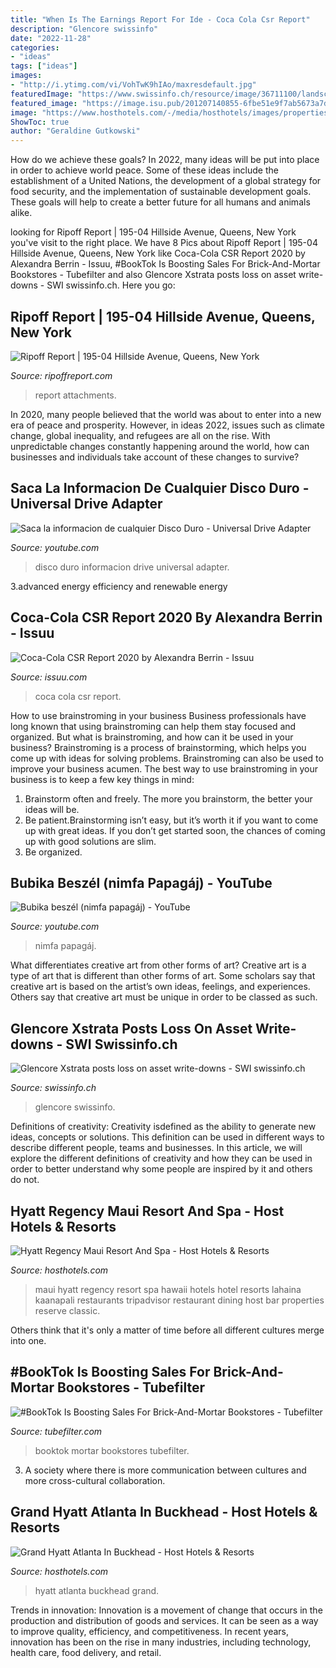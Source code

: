 ```yaml
---
title: "When Is The Earnings Report For Ide - Coca Cola Csr Report"
description: "Glencore swissinfo"
date: "2022-11-28"
categories:
- "ideas"
tags: ["ideas"]
images:
- "http://i.ytimg.com/vi/VohTwK9hIAo/maxresdefault.jpg"
featuredImage: "https://www.swissinfo.ch/resource/image/36711100/landscape_ratio16x9/1920/1080/776bf0e3dddbea0b3d8f0f59f6f3af1d/8CDA0D67F31A7A1E8F0708F47312A3F0/glencore_headquarters-36711114.jpg"
featured_image: "https://image.isu.pub/201207140855-6fbe51e9f7ab5673a7d7391825ff4ea9/jpg/page_1.jpg"
image: "https://www.hosthotels.com/-/media/hosthotels/images/properties/hawaii/hyatt-regency-maui-resort-and-spa/12796-7--hyatt-regency-maui-resort-and-spaoffice12796jpg.jpg?h=1088&amp;w=1280&amp;la=en&amp;hash=48A44A8D3B149959405261CAF03CD5E5"
ShowToc: true
author: "Geraldine Gutkowski"
---
```



How do we achieve these goals?
In 2022, many ideas will be put into place in order to achieve world peace. Some of these ideas include the establishment of a United Nations, the development of a global strategy for food security, and the implementation of sustainable development goals. These goals will help to create a better future for all humans and animals alike.

	

		
looking for Ripoff Report | 195-04 Hillside Avenue, Queens, New York you've visit to the right place. We have 8 Pics about Ripoff Report | 195-04 Hillside Avenue, Queens, New York like Coca-Cola CSR Report 2020 by Alexandra Berrin - Issuu, #BookTok Is Boosting Sales For Brick-And-Mortar Bookstores - Tubefilter and also Glencore Xstrata posts loss on asset write-downs - SWI swissinfo.ch. Here you go:
		
    
## Ripoff Report | 195-04 Hillside Avenue, Queens, New York

<img loading=lazy src="https://www.ripoffreport.com/1024x768/docs/1d43851a-950d-449a-9951-b2f5741c20cd.png" onerror="this.onerror=null;this.src='https://tse1.mm.bing.net/th?id=OIP.TzEA1mHICeqwt3vpE0TY3gHaJ6&amp;pid=15.1';" alt="Ripoff Report | 195-04 Hillside Avenue, Queens, New York">

_Source: ripoffreport.com_

>report attachments. 

	

In 2020, many people believed that the world was about to enter into a new era of peace and prosperity. However, in ideas 2022, issues such as climate change, global inequality, and refugees are all on the rise. With unpredictable changes constantly happening around the world, how can businesses and individuals take account of these changes to survive?

    
## Saca La Informacion De Cualquier Disco Duro - Universal Drive Adapter

<img loading=lazy src="http://i.ytimg.com/vi/VohTwK9hIAo/maxresdefault.jpg" onerror="this.onerror=null;this.src='https://tse3.mm.bing.net/th?id=OIP.5P6YKGYhQ6SCFZxf7x8qMwHaEK&amp;pid=15.1';" alt="Saca la informacion de cualquier Disco Duro - Universal Drive Adapter">

_Source: youtube.com_

>disco duro informacion drive universal adapter. 

	

3.advanced energy efficiency and renewable energy

    
## Coca-Cola CSR Report 2020 By Alexandra Berrin - Issuu

<img loading=lazy src="https://image.isu.pub/201207140855-6fbe51e9f7ab5673a7d7391825ff4ea9/jpg/page_1.jpg" onerror="this.onerror=null;this.src='https://tse2.mm.bing.net/th?id=OIP.333X0MKdZrg0uPuNmVj1JAHaKg&amp;pid=15.1';" alt="Coca-Cola CSR Report 2020 by Alexandra Berrin - Issuu">

_Source: issuu.com_

>coca cola csr report. 

	

How to use brainstroming in your business
Business professionals have long known that using brainstroming can help them stay focused and organized. But what is brainstroming, and how can it be used in your business? Brainstroming is a process of brainstorming, which helps you come up with ideas for solving problems. Brainstroming can also be used to improve your business acumen. 
The best way to use brainstroming in your business is to keep a few key things in mind: 
1) Brainstorm often and freely. The more you brainstorm, the better your ideas will be. 
2) Be patient.Brainstorming isn’t easy, but it’s worth it if you want to come up with great ideas. If you don’t get started soon, the chances of coming up with good solutions are slim. 
3) Be organized.

    
## Bubika Beszél (nimfa Papagáj) - YouTube

<img loading=lazy src="https://i.ytimg.com/vi/xjgIGzyB8uw/maxresdefault.jpg" onerror="this.onerror=null;this.src='https://tse2.mm.bing.net/th?id=OIP.EAfDrRMUktygBSfHb9kd8wHaEK&amp;pid=15.1';" alt="Bubika beszél (nimfa papagáj) - YouTube">

_Source: youtube.com_

>nimfa papagáj. 

	

What differentiates creative art from other forms of art?
Creative art is a type of art that is different than other forms of art. Some scholars say that creative art is based on the artist’s own ideas, feelings, and experiences. Others say that creative art must be unique in order to be classed as such.

    
## Glencore Xstrata Posts Loss On Asset Write-downs - SWI Swissinfo.ch

<img loading=lazy src="https://www.swissinfo.ch/resource/image/36711100/landscape_ratio16x9/1920/1080/776bf0e3dddbea0b3d8f0f59f6f3af1d/8CDA0D67F31A7A1E8F0708F47312A3F0/glencore_headquarters-36711114.jpg" onerror="this.onerror=null;this.src='https://tse1.mm.bing.net/th?id=OIP.iL1Yj2caEPZXKSl4OHv6IgHaEK&amp;pid=15.1';" alt="Glencore Xstrata posts loss on asset write-downs - SWI swissinfo.ch">

_Source: swissinfo.ch_

>glencore swissinfo. 

	

Definitions of creativity:
Creativity isdefined as the ability to generate new ideas, concepts or solutions. This definition can be used in different ways to describe different people, teams and businesses. In this article, we will explore the different definitions of creativity and how they can be used in order to better understand why some people are inspired by it and others do not.

    
## Hyatt Regency Maui Resort And Spa - Host Hotels &amp; Resorts

<img loading=lazy src="https://www.hosthotels.com/-/media/hosthotels/images/properties/hawaii/hyatt-regency-maui-resort-and-spa/12796-7--hyatt-regency-maui-resort-and-spaoffice12796jpg.jpg?h=1088&amp;w=1280&amp;la=en&amp;hash=48A44A8D3B149959405261CAF03CD5E5" onerror="this.onerror=null;this.src='https://tse4.mm.bing.net/th?id=OIP.6y24cJ7NuVYNUPKxJ5aD7wHaGS&amp;pid=15.1';" alt="Hyatt Regency Maui Resort And Spa - Host Hotels &amp; Resorts">

_Source: hosthotels.com_

>maui hyatt regency resort spa hawaii hotels hotel resorts lahaina kaanapali restaurants tripadvisor restaurant dining host bar properties reserve classic. 

	

Others think that it's only a matter of time before all different cultures merge into one.

    
## #BookTok Is Boosting Sales For Brick-And-Mortar Bookstores - Tubefilter

<img loading=lazy src="https://www.tubefilter.com/wp-content/uploads/2021/08/booktok.jpg" onerror="this.onerror=null;this.src='https://tse3.mm.bing.net/th?id=OIP.s1XHNL-pvql9NGr5ppnVJgHaEa&amp;pid=15.1';" alt="#BookTok Is Boosting Sales For Brick-And-Mortar Bookstores - Tubefilter">

_Source: tubefilter.com_

>booktok mortar bookstores tubefilter. 

	

3. A society where there is more communication between cultures and more cross-cultural collaboration. 

    
## Grand Hyatt Atlanta In Buckhead - Host Hotels &amp; Resorts

<img loading=lazy src="https://www.hosthotels.com/-/media/hosthotels/images/properties/domestic-property-banners/georgia/grand-hyatt-atlanta-in-buckhead/_0115_grandhyattatlantabuckhead_1.jpg?cx=0&amp;cy=0&amp;cw=1440&amp;ch=550&amp;hash=FBEDE793A435F8BF4ECA94F966C367FE" onerror="this.onerror=null;this.src='https://tse2.mm.bing.net/th?id=OIP.oxz19qE1ftRqin1nqKyCSAHaC1&amp;pid=15.1';" alt="Grand Hyatt Atlanta In Buckhead - Host Hotels &amp; Resorts">

_Source: hosthotels.com_

>hyatt atlanta buckhead grand. 

	

Trends in innovation:
Innovation is a movement of change that occurs in the production and distribution of goods and services. It can be seen as a way to improve quality, efficiency, and competitiveness. In recent years, innovation has been on the rise in many industries, including technology, health care, food delivery, and retail.

